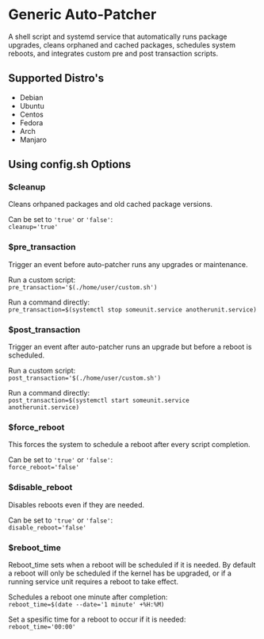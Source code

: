 # Generic Auto-Patcher
A shell script and systemd service that automatically runs package upgrades, cleans orphaned and cached packages, schedules system reboots, and integrates custom pre and post transaction scripts.

## Supported Distro's
- Debian
- Ubuntu
- Centos
- Fedora
- Arch
- Manjaro

## Using config.sh Options

### $cleanup
Cleans orhpaned packages and old cached package versions.

Can be set to `'true'` or `'false'`:\
`cleanup='true'`

### $pre_transaction
Trigger an event before auto-patcher runs any upgrades or maintenance.

Run a custom script:\
`pre_transaction='$(./home/user/custom.sh')`

Run a command directly:\
`pre_transaction=$(systemctl stop someunit.service anotherunit.service)`

### $post_transaction
Trigger an event after auto-patcher runs an upgrade but before a reboot is scheduled.

Run a custom script:\
`post_transaction='$(./home/user/custom.sh')`

Run a command directly:\
`post_transaction=$(systemctl start someunit.service anotherunit.service)`

### $force_reboot
This forces the system to schedule a reboot after every script completion.

Can be set to `'true'` or `'false'`:\
`force_reboot='false'`

### $disable_reboot
Disables reboots even if they are needed.

Can be set to `'true'` or `'false'`:\
`disable_reboot='false'`

### $reboot_time 
Reboot_time sets when a reboot will be scheduled if it is needed. By default a reboot will only be scheduled if the kernel has be upgraded, or if a running service unit requires a reboot to take effect.

Schedules a reboot one minute after completion:\
`reboot_time=$(date --date='1 minute' +%H:%M)`

Set a spesific time for a reboot to occur if it is needed:\
`reboot_time='00:00'`
